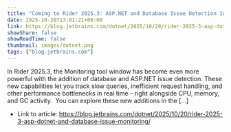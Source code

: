 ```yaml
---
title: "Coming to Rider 2025.3: ASP.NET and Database Issue Detection In The Monitoring Tool Window"
date: 2025-10-20T13:01:21+00:00
link: https://blog.jetbrains.com/dotnet/2025/10/20/rider-2025-3-asp-dotnet-and-database-issue-monitoring/
showShare: false
showReadTime: false
thumbnail: images/dotnet.png
tags: ["blog.jetbrains.com"]
---
```

In Rider 2025.3, the Monitoring tool window has become even more powerful with the addition of database and ASP.NET issue detection. These new capabilities let you track slow queries, inefficient request handling, and other performance bottlenecks in real time – right alongside CPU, memory, and GC activity.  You can explore these new additions in the […]

- Link to article: https://blog.jetbrains.com/dotnet/2025/10/20/rider-2025-3-asp-dotnet-and-database-issue-monitoring/